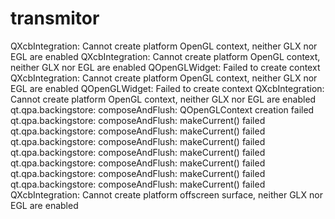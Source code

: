 # transmitor
QXcbIntegration: Cannot create platform OpenGL context, neither GLX nor EGL are enabled
QXcbIntegration: Cannot create platform OpenGL context, neither GLX nor EGL are enabled
QOpenGLWidget: Failed to create context
QXcbIntegration: Cannot create platform OpenGL context, neither GLX nor EGL are enabled
QOpenGLWidget: Failed to create context
QXcbIntegration: Cannot create platform OpenGL context, neither GLX nor EGL are enabled
qt.qpa.backingstore: composeAndFlush: QOpenGLContext creation failed
qt.qpa.backingstore: composeAndFlush: makeCurrent() failed
qt.qpa.backingstore: composeAndFlush: makeCurrent() failed
qt.qpa.backingstore: composeAndFlush: makeCurrent() failed
qt.qpa.backingstore: composeAndFlush: makeCurrent() failed
qt.qpa.backingstore: composeAndFlush: makeCurrent() failed
qt.qpa.backingstore: composeAndFlush: makeCurrent() failed
qt.qpa.backingstore: composeAndFlush: makeCurrent() failed
QXcbIntegration: Cannot create platform offscreen surface, neither GLX nor EGL are enabled

